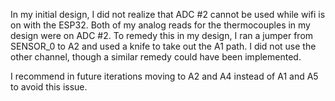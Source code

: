 In my initial design, I did not realize that ADC #2 cannot be used while wifi is on with the ESP32. Both of my analog reads for the thermocouples in my design were on ADC #2. To remedy this in my design, I ran a jumper from SENSOR_0 to A2 and used a knife to take out the A1 path. I did not use the other channel, though a similar remedy could have been implemented.

I recommend in future iterations moving to A2 and A4 instead of A1 and A5 to avoid this issue.
